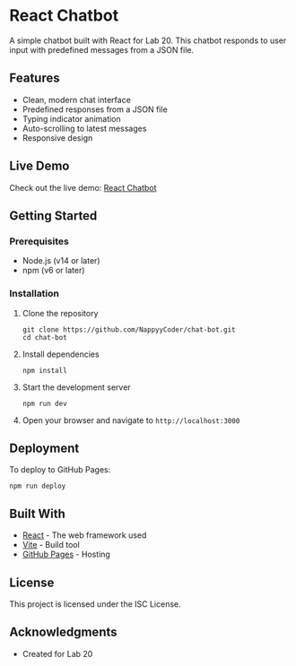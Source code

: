 # React Chatbot

A simple chatbot built with React for Lab 20. This chatbot responds to user input with predefined messages from a JSON file.

## Features

- Clean, modern chat interface
- Predefined responses from a JSON file
- Typing indicator animation
- Auto-scrolling to latest messages
- Responsive design

## Live Demo

Check out the live demo: [React Chatbot](https://nappyycoder.github.io/chat-bot/)

## Getting Started

### Prerequisites

- Node.js (v14 or later)
- npm (v6 or later)

### Installation

1. Clone the repository
   ```
   git clone https://github.com/NappyyCoder/chat-bot.git
   cd chat-bot
   ```

2. Install dependencies
   ```
   npm install
   ```

3. Start the development server
   ```
   npm run dev
   ```

4. Open your browser and navigate to `http://localhost:3000`

## Deployment

To deploy to GitHub Pages:

```
npm run deploy
```

## Built With

- [React](https://reactjs.org/) - The web framework used
- [Vite](https://vitejs.dev/) - Build tool
- [GitHub Pages](https://pages.github.com/) - Hosting

## License

This project is licensed under the ISC License.

## Acknowledgments

- Created for Lab 20
